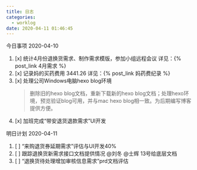```yaml
---
title: 日志
categories:
  - worklog
date: 2020-04-11 01:46:45
---
```

今日事项
2020-04-10
<!--more-->
1. [x] 统计4月份退换货需求、制作需求模版，参加小组远程会议
    详见：{% post_link 4月需求 %}
2. [x] 记录妈的买药费用 3441.26
    详见：{% post_link 妈药费纪录 %}
3. [x] 处理公司Windows电脑hexo blog环境
    > 删除旧的hexo blog文档，重新下载新的hexo blog文档；处理hexo环境，预览验证blog可用，并与mac hexo blog相一致。为后期编写博客提供方便。
4. [x] 加班完成“带安退货退款需求”UI开发

明日计划
2020-04-11
1. [ ] “来购退货券延期需求”评估与UI开发40%
2. [ ] 跟踪退换货新需求接口文档提供情况
    @刘冬
    @士辉 13号给底层文档
3. [ ] “退换货待处理增加审核信息需求”prd文档评估

